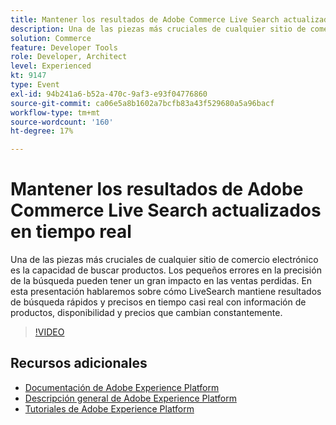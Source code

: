 ```yaml
---
title: Mantener los resultados de Adobe Commerce Live Search actualizados en tiempo real
description: Una de las piezas más cruciales de cualquier sitio de comercio electrónico es la capacidad de buscar productos. Los pequeños errores en la precisión de la búsqueda pueden tener un gran impacto en las ventas perdidas. En esta presentación hablaremos sobre cómo LiveSearch mantiene resultados de búsqueda rápidos y precisos en tiempo casi real con información de productos, disponibilidad y precios que cambian constantemente.
solution: Commerce
feature: Developer Tools
role: Developer, Architect
level: Experienced
kt: 9147
type: Event
exl-id: 94b241a6-b52a-470c-9af3-e93f04776860
source-git-commit: ca06e5a8b1602a7bcfb83a43f529680a5a96bacf
workflow-type: tm+mt
source-wordcount: '160'
ht-degree: 17%

---
```


# Mantener los resultados de Adobe Commerce Live Search actualizados en tiempo real

Una de las piezas más cruciales de cualquier sitio de comercio electrónico es la capacidad de buscar productos. Los pequeños errores en la precisión de la búsqueda pueden tener un gran impacto en las ventas perdidas. En esta presentación hablaremos sobre cómo LiveSearch mantiene resultados de búsqueda rápidos y precisos en tiempo casi real con información de productos, disponibilidad y precios que cambian constantemente.

>[!VIDEO](https://video.tv.adobe.com/v/337580/?quality=12&learn=on&hidetitle=true)

## Recursos adicionales

- [Documentación de Adobe Experience Platform](https://experienceleague.adobe.com/docs/experience-platform.html)
- [Descripción general de Adobe Experience Platform](https://experienceleague.adobe.com/docs/experience-platform/landing/home.html?lang=es)
- [Tutoriales de Adobe Experience Platform](https://experienceleague.adobe.com/docs/platform-learn/tutorials/overview.html?lang=es)
